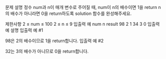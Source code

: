 문제 설명
정수 num과 n이 매개 변수로 주어질 때, num이 n의 배수이면 1을 return n의 배수가 아니라면 0을 return하도록 solution 함수를 완성해주세요.

제한사항
2 ≤ num ≤ 100
2 ≤ n ≤ 9
입출력 예
num	n	result
98	2	1
34	3	0
입출력 예 설명
입출력 예 #1

98은 2의 배수이므로 1을 return합니다.
입출력 예 #2

32는 3의 배수가 아니므로 0을 return합니다.